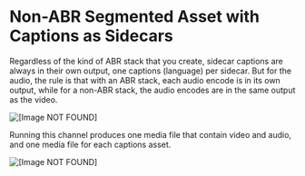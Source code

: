 # Non\-ABR Segmented Asset with Captions as Sidecars<a name="a-non-abr-segmented-asset-with-captions-as-sidecars"></a>

Regardless of the kind of ABR stack that you create, sidecar captions are always in their own output, one captions \(language\) per sidecar\. But for the audio, the rule is that with an ABR stack, each audio encode is in its own output, while for a non\-ABR stack, the audio encodes are in the same output as the video\.

![\[Image NOT FOUND\]](http://docs.aws.amazon.com/medialive/latest/ug/images/output-nonABR-sidcar-OPG.png)

Running this channel produces one media file that contain video and audio, and one media file for each captions asset\.

![\[Image NOT FOUND\]](http://docs.aws.amazon.com/medialive/latest/ug/images/output-nonABR-sidecar-mediafiles.png)
